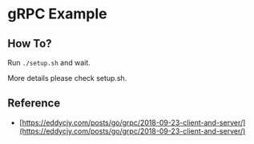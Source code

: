 # gRPC Example

## How To?

Run `./setup.sh` and wait.

More details please check setup.sh.


## Reference

- [https://eddycjy.com/posts/go/grpc/2018-09-23-client-and-server/](https://eddycjy.com/posts/go/grpc/2018-09-23-client-and-server/)
